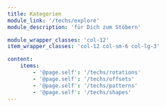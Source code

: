 ```yaml
---
title: Kategorien
module_link: '/techs/explore'
module_description: 'für Dich zum Stöbern'

module_wrapper_classes: 'col-12'
item_wrapper_classes: 'col-12 col-sm-6 col-lg-3'

content:
    items: 
        - '@page.self': '/techs/rotations'
        - '@page.self': '/techs/offsets'
        - '@page.self': '/techs/patterns'
        - '@page.self': '/techs/shapes'
---
```

